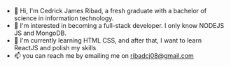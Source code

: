 - 👋 Hi, I'm Cedrick James Ribad, a fresh graduate with a bachelor of science in information technology. 
- 👀 I'm interested in becoming a full-stack developer. I  only know NODEJS JS and MongoDB.
- 🌱 I'm currently learning HTML CSS, and after that, I want to learn  ReactJS and polish my skills
- 📫 you can reach me by emailing me on ribadcj08@gmail.com

<!---
Zeeeeeeeeed/Zeeeeeeeeed is a ✨ special ✨ repository because its `README.md` (this file) appears on your GitHub profile.
You can click the Preview link to take a look at your changes.
--->
